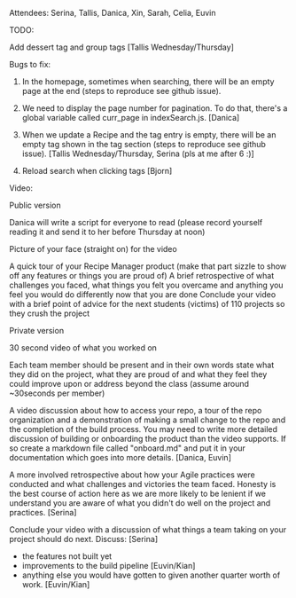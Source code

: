 Attendees: Serina, Tallis, Danica, Xin, Sarah, Celia, Euvin

TODO:

Add dessert tag and group tags [Tallis Wednesday/Thursday]

Bugs to fix:

1. In the homepage, sometimes when searching, there will be an empty page at the end (steps to reproduce see github issue).

2. We need to display the page number for pagination. To do that, there's a global variable called curr_page in indexSearch.js. [Danica]

3. When we update a Recipe and the tag entry is empty, there will be an empty tag shown in the tag section (steps to reproduce see github issue). [Tallis Wednesday/Thursday, Serina (pls at me after 6 :)]

4. Reload search when clicking tags [Bjorn]

Video:

Public version

Danica will write a script for everyone to read (please record yourself reading it and send it to her before Thursday at noon)

Picture of your face (straight on) for the video

A quick tour of your Recipe Manager product (make that part sizzle to show off any features or things you are proud of) A brief retrospective of what challenges you faced, what things you felt you overcame and anything you feel you would do differently now that you are done Conclude your video with a brief point of advice for the next students (victims) of 110 projects so they crush the project

Private version

30 second video of what you worked on

Each team member should be present and in their own words state what they did on the project, what they are proud of and what they feel they could improve upon or address beyond the class (assume around ~30seconds per member)

A video discussion about how to access your repo, a tour of the repo organization and a demonstration of making a small change to the repo and the completion of the build process. You may need to write more detailed discussion of building or onboarding the product than the video supports. If so create a markdown file called "onboard.md" and put it in your documentation which goes into more details. [Danica, Euvin]

A more involved retrospective about how your Agile practices were conducted and what challenges and victories the team faced.  Honesty is the best course of action here as we are more likely to be lenient if we understand you are aware of what you didn't do well on the project and practices.  [Serina]

Conclude your video with a discussion of what things a team taking on your project should do next.  Discuss: [Serina]
 - the features not built yet 
 - improvements to the build pipeline [Euvin/Kian]
 - anything else you would have gotten to given another quarter worth of work. [Euvin/Kian]
